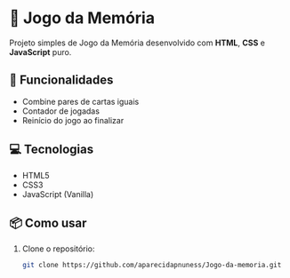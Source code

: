 # 🧠 Jogo da Memória

Projeto simples de Jogo da Memória desenvolvido com **HTML**, **CSS** e **JavaScript** puro.

## 🚀 Funcionalidades
- Combine pares de cartas iguais
- Contador de jogadas
- Reinício do jogo ao finalizar

## 💻 Tecnologias
- HTML5
- CSS3
- JavaScript (Vanilla)

## 📦 Como usar
1. Clone o repositório:
   ```bash
   git clone https://github.com/aparecidapnuness/Jogo-da-memoria.git
